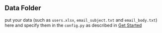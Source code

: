 ## Data Folder

put your data (such as `users.xlsx`, `email_subject.txt` and `email_body.txt`) here and specify them in the `config.py` as described in [Get Started](../README.md#getting-started)

